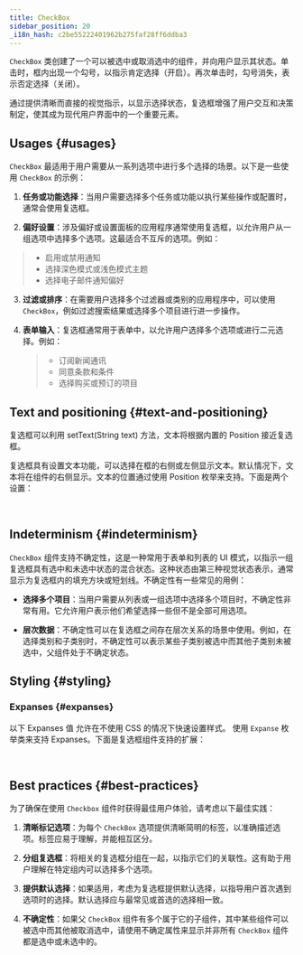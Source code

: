 ```yaml
---
title: CheckBox
sidebar_position: 20
_i18n_hash: c2be55222401962b275faf28ff6ddba3
---
```

<DocChip chip="shadow" />
<DocChip chip="name" label="dwc-checkbox" />
<DocChip chip='since' label='23.01' />
<JavadocLink type="foundation" location="com/webforj/component/optioninput/CheckBox" top='true'/>

`CheckBox` 类创建了一个可以被选中或取消选中的组件，并向用户显示其状态。单击时，框内出现一个勾号，以指示肯定选择（开启）。再次单击时，勾号消失，表示否定选择（关闭）。

通过提供清晰而直接的视觉指示，以显示选择状态，复选框增强了用户交互和决策制定，使其成为现代用户界面中的一个重要元素。

## Usages {#usages}

`CheckBox` 最适用于用户需要从一系列选项中进行多个选择的场景。以下是一些使用 `CheckBox` 的示例：

1. **任务或功能选择**：当用户需要选择多个任务或功能以执行某些操作或配置时，通常会使用复选框。

2. **偏好设置**：涉及偏好或设置面板的应用程序通常使用复选框，以允许用户从一组选项中选择多个选项。这最适合不互斥的选项。例如：

> - 启用或禁用通知
> - 选择深色模式或浅色模式主题
> - 选择电子邮件通知偏好

3. **过滤或排序**：在需要用户选择多个过滤器或类别的应用程序中，可以使用 `CheckBox`，例如过滤搜索结果或选择多个项目进行进一步操作。

4. **表单输入**：复选框通常用于表单中，以允许用户选择多个选项或进行二元选择。例如：
   > - 订阅新闻通讯
   > - 同意条款和条件
   > - 选择购买或预订的项目

## Text and positioning {#text-and-positioning}

复选框可以利用 <JavadocLink type="foundation" location="com/webforj/component/AbstractOptionInput" code='true' suffix='#setText(java.lang.String)'>setText(String text)</JavadocLink> 方法，文本将根据内置的 <JavadocLink type="foundation" location="com/webforj/component/TextPosition" code='true' suffix=''>Position</JavadocLink> 接近复选框。

复选框具有设置文本功能，可以选择在框的右侧或左侧显示文本。默认情况下，文本将在组件的右侧显示。文本的位置通过使用 <JavadocLink type="foundation" location="com/webforj/component/TextPosition" code='true' suffix=''>Position</JavadocLink> 枚举来支持。下面是两个设置： <br/>

<ComponentDemo 
path='/webforj/checkboxhorizontaltext?' 
javaE='https://raw.githubusercontent.com/webforj/webforj-documentation/refs/heads/main/src/main/java/com/webforj/samples/views/checkbox/CheckboxHorizontalTextView.java'
height = '200px'
/>

<br/>

## Indeterminism {#indeterminism}

`CheckBox` 组件支持不确定性，这是一种常用于表单和列表的 UI 模式，以指示一组复选框具有选中和未选中状态的混合状态。这种状态由第三种视觉状态表示，通常显示为复选框内的填充方块或短划线。不确定性有一些常见的用例：

- **选择多个项目**：当用户需要从列表或一组选项中选择多个项目时，不确定性非常有用。它允许用户表示他们希望选择一些但不是全部可用选项。

- **层次数据**：不确定性可以在复选框之间存在层次关系的场景中使用。例如，在选择类别和子类别时，不确定性可以表示某些子类别被选中而其他子类别未被选中，父组件处于不确定状态。

<ComponentDemo 
path='/webforj/checkboxindeterminate?' 
javaE='https://raw.githubusercontent.com/webforj/webforj-documentation/refs/heads/main/src/main/java/com/webforj/samples/views/checkbox/CheckboxIndeterminateView.java'
height = '150px'
/>

## Styling {#styling}

### Expanses {#expanses}

以下 <JavadocLink type="foundation" location="com/webforj/component/Expanse"> Expanses 值 </JavadocLink> 允许在不使用 CSS 的情况下快速设置样式。
使用 `Expanse` 枚举类来支持 Expanses。下面是复选框组件支持的扩展： <br/>

<ComponentDemo 
path='/webforj/checkboxexpanse?' 
javaE='https://raw.githubusercontent.com/webforj/webforj-documentation/refs/heads/main/src/main/java/com/webforj/samples/views/checkbox/CheckboxExpanseView.java'
height = '150px'
/>

<br/>

<TableBuilder name="Checkbox" />

## Best practices {#best-practices}

为了确保在使用 `Checkbox` 组件时获得最佳用户体验，请考虑以下最佳实践：

1. **清晰标记选项**：为每个 `CheckBox` 选项提供清晰简明的标签，以准确描述选项。标签应易于理解，并能相互区分。

2. **分组复选框**：将相关的复选框分组在一起，以指示它们的关联性。这有助于用户理解在特定组内可以选择多个选项。

3. **提供默认选择**：如果适用，考虑为复选框提供默认选择，以指导用户首次遇到选项时的选择。默认选择应与最常见或首选的选择相一致。

4. **不确定性**：如果父 `CheckBox` 组件有多个属于它的子组件，其中某些组件可以被选中而其他被取消选中，请使用不确定属性来显示并非所有 `CheckBox` 组件都是选中或未选中的。
